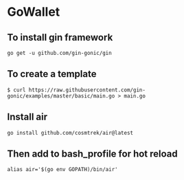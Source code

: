 # GoWallet

## To install gin framework
 `go get -u github.com/gin-gonic/gin`
## To create a template
 `$ curl https://raw.githubusercontent.com/gin-gonic/examples/master/basic/main.go > main.go`

## Install air
 `go install github.com/cosmtrek/air@latest`
## Then add to bash_profile for hot reload
 `alias air='$(go env GOPATH)/bin/air'`